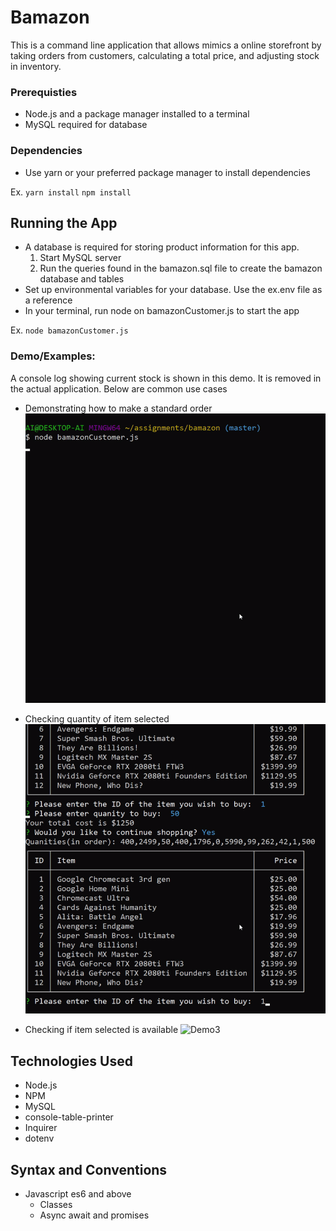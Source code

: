 # Bamazon

This is a command line application that allows mimics a online storefront by taking orders from customers, calculating a total price, and adjusting stock in inventory.

### Prerequisties
- Node.js and a package manager installed to a terminal
- MySQL required for database

### Dependencies
- Use yarn or your preferred package manager to install dependencies

Ex.
``
yarn install
``
``
npm install
``

## Running the App
- A database is required for storing product information for this app.
    1. Start MySQL server
    2. Run the queries found in the bamazon.sql file to create the bamazon database and tables
- Set up environmental variables for your database. Use the ex.env file as a reference
- In your terminal, run node on bamazonCustomer.js to start the app

Ex.
``
node bamazonCustomer.js
``

### Demo/Examples: 

A console log showing current stock is shown in this demo. It is removed in the actual application. Below are common use cases

- Demonstrating how to make a standard order
![Demo1](https://github.com/dhuan008/bamazon/blob/master/demo/1Order.gif)

- Checking quantity of item selected
![Demo2](https://github.com/dhuan008/bamazon/blob/master/demo/2QuantityCheck.gif)

- Checking if item selected is available
![Demo3](https://github.com/dhuan008/bamazon/blob/master/demo/3ProductCheck.gif)


## Technologies Used
- Node.js
- NPM
- MySQL
- console-table-printer
- Inquirer
- dotenv

## Syntax and Conventions
- Javascript es6 and above
    - Classes
    - Async await and promises
